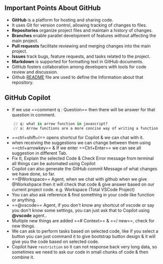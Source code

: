 ## Important Points About GitHub

- **GitHub** is a platform for hosting and sharing code.
- It uses Git for version control, allowing tracking of changes to files.
- **Repositories** organize project files and maintain a history of changes.
- **Branches** enable parallel development of features without affecting the main project.
- **Pull requests** facilitate reviewing and merging changes into the main project.
- **Issues** track bugs, feature requests, and tasks related to the project.
- **Markdown** is supported for formatting text in GitHub documents.
- GitHub fosters collaboration among developers with tools for code review and discussion.
- Github [README](../README.md) file are used to define the Information about that repository.

## GitHub Copilot

- If we use ==comment q : Question== then there will be answer for that question in comment.
```py
	// q: what is arrow function in javascript?
	// a: Arrow functions are a more concise way of writing a function in JavaScript. They are written using the => syntax.
```
- ==ctrl+shift+I== opens shortcut for Copilot & we can chat with it.
- when receiving the suggestions we can change between them using ==ctrl+arrowkey== & If we enter ==Ctrl+Enter== we can see all suggestion in different Tab.
- Fix It, Explain the selected Code & Check Error message from terminal all things can be automated using Copilot
- Copilot can also generate the GitHub commit Message of what changes we have done, so far.
- ==@Workspace== Agent, when we chat with github when we give @Workshpace then it will check that code & give answer based on our current project code. e.g. Workspace (Total VSCode Project)
- You can also ask reference & find something in your code like function or anything.
- ==@vscode== Agent, if you don't know any shortcut of vscode or say you don't know some settings, you can just ask that to Copilot using **@vscode** agent..
- Multiple new things are added ==# Context== & ==/ new==, check for new things.
- We can ask to perform tasks based on selected code, like if you select a button you can just command it to give bootstrap button design & it will give you the code based on selected code.
- Copilot have `restriction` so it can not response back very long data, so sometimes we need to ask our code in small chunks of code & then combine it.